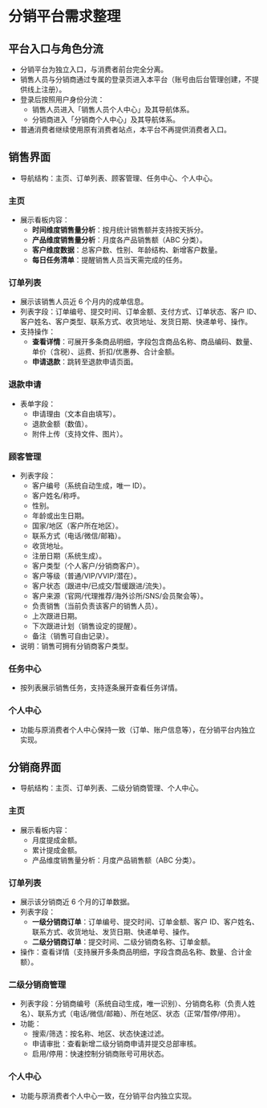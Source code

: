 # 分销平台需求整理

## 平台入口与角色分流

- 分销平台为独立入口，与消费者前台完全分离。
- 销售人员与分销商通过专属的登录页进入本平台（账号由后台管理创建，不提供线上注册）。
- 登录后按照用户身份分流：
  - 销售人员进入「销售人员个人中心」及其导航体系。
  - 分销商进入「分销商个人中心」及其导航体系。
- 普通消费者继续使用原有消费者站点，本平台不再提供消费者入口。

## 销售界面

- 导航结构：主页、订单列表、顾客管理、任务中心、个人中心。

### 主页

- 展示看板内容：
  - **时间维度销售量分析**：按月统计销售额并支持按天拆分。
  - **产品维度销售量分析**：月度各产品销售额（ABC 分类）。
  - **客户维度数据**：总客户数、性别、年龄结构、新增客户数量。
  - **每日任务清单**：提醒销售人员当天需完成的任务。

### 订单列表

- 展示该销售人员近 6 个月内的成单信息。
- 列表字段：订单编号、提交时间、订单金额、支付方式、订单状态、客户 ID、客户姓名、客户类型、联系方式、收货地址、发货日期、快递单号、操作。
- 支持操作：
  - **查看详情**：可展开多条商品明细，字段包含商品名称、商品编码、数量、单价（含税）、运费、折扣/优惠券、合计金额。
  - **申请退款**：跳转至退款申请页面。

### 退款申请

- 表单字段：
  - 申请理由（文本自由填写）。
  - 退款金额（数值）。
  - 附件上传（支持文件、图片）。

### 顾客管理

- 列表字段：
  - 客户编号（系统自动生成，唯一 ID）。
  - 客户姓名/称呼。
  - 性别。
  - 年龄或出生日期。
  - 国家/地区（客户所在地区）。
  - 联系方式（电话/微信/邮箱）。
  - 收货地址。
  - 注册日期（系统生成）。
  - 客户类型（个人客户/分销商客户）。
  - 客户等级（普通/VIP/VVIP/潜在）。
  - 客户状态（跟进中/已成交/暂缓跟进/流失）。
  - 客户来源（官网/代理推荐/海外诊所/SNS/会员聚会等）。
  - 负责销售（当前负责该客户的销售人员）。
  - 上次跟进日期。
  - 下次跟进计划（销售设定的提醒）。
  - 备注（销售可自由记录）。
- 说明：销售可拥有分销商客户类型。

### 任务中心

- 按列表展示销售任务，支持逐条展开查看任务详情。

### 个人中心

- 功能与原消费者个人中心保持一致（订单、账户信息等），在分销平台内独立实现。

## 分销商界面

- 导航结构：主页、订单列表、二级分销商管理、个人中心。

### 主页

- 展示看板内容：
  - 月度提成金额。
  - 累计提成金额。
  - 产品维度销售量分析：月度产品销售额（ABC 分类）。

### 订单列表

- 展示该分销商近 6 个月的订单数据。
- 列表字段：
  - **一级分销商订单**：订单编号、提交时间、订单金额、客户 ID、客户姓名、联系方式、收货地址、发货日期、快递单号、操作。
  - **二级分销商订单**：提交时间、二级分销商名称、订单金额。
- 操作：查看详情（支持展开多条商品明细，字段含商品名称、数量、合计金额）。

### 二级分销商管理

- 列表字段：分销商编号（系统自动生成，唯一识别）、分销商名称（负责人姓名）、联系方式（电话/微信/邮箱）、所在地区、状态（正常/暂停/停用）。
- 功能：
  - 搜索/筛选：按名称、地区、状态快速过滤。
  - 申请审批：查看新增二级分销商申请并提交总部审核。
  - 启用/停用：快速控制分销商账号可用状态。

### 个人中心

- 功能与原消费者个人中心一致，在分销平台内独立实现。
